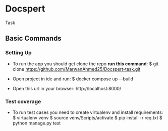 # Docspert

Task


## Basic Commands

### Setting Up

- To run the app you should get clone the repo **run this command**:
      $ git clone https://github.com/MarwanAhmed25/Docspert-task.git
  
- Open project in ide and run:
      $ docker compose up --build

- Open this url in your browser:
      http://localhost:8000/

### Test coverage

- To run test cases you need to create virtualenv and install requirements:
      $ virtualenv venv
      $ source venv/Scripts/activate
      $ pip install -r req.txt
      $ python manage.py test
